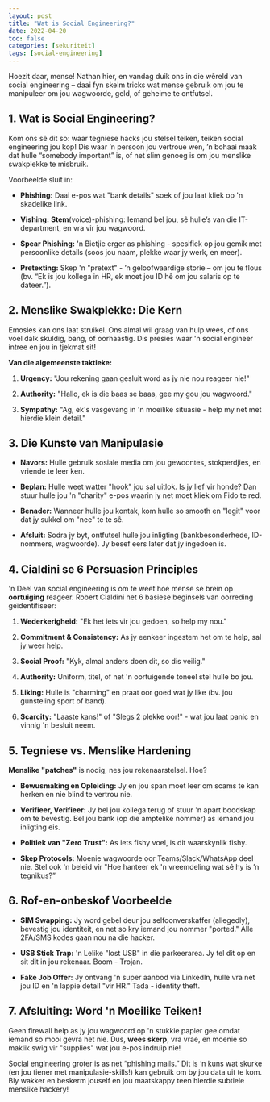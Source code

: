 ```yaml
---
layout: post
title: "Wat is Social Engineering?"
date: 2022-04-20
toc: false
categories: [sekuriteit]
tags: [social-engineering]
---
```


Hoezit daar, mense! Nathan hier, en vandag duik ons in die wêreld van social engineering – daai fyn skelm tricks wat mense gebruik om jou te manipuleer om jou wagwoorde, geld, of geheime te ontfutsel. 

## 1. Wat is Social Engineering?
Kom ons sê dit so: waar tegniese hacks jou stelsel teiken, teiken social engineering jou kop! Dis waar ’n persoon jou vertroue wen, ’n bohaai maak dat hulle “somebody important” is, of net slim genoeg is om jou menslike swakplekke te misbruik.

Voorbeelde sluit in:

- **Phishing:** Daai e-pos wat "bank details" soek of jou laat kliek op 'n skadelike link.

- **Vishing:** **Stem**(voice)-phishing: Iemand bel jou, sê hulle’s van die IT-department, en vra vir jou wagwoord.

- **Spear Phishing:** 'n Bietjie erger as phishing - spesifiek op jou gemik met persoonlike details (soos jou naam, plekke waar jy werk, en meer).

- **Pretexting:** Skep 'n "pretext" - ’n geloofwaardige storie – om jou te flous (bv. “Ek is jou kollega in HR, ek moet jou ID hê om jou salaris op te dateer.”).

## 2. Menslike Swakplekke: Die Kern
Emosies kan ons laat struikel. Ons almal wil graag van hulp wees, of ons voel dalk skuldig, bang, of oorhaastig. Dis presies waar 'n social engineer intree en jou in tjekmat sit!

**Van die algemeenste taktieke:**

1. **Urgency:** "Jou rekening gaan gesluit word as jy nie nou reageer nie!"

2. **Authority:** "Hallo, ek is die baas se baas, gee my gou jou wagwoord."

3. **Sympathy:** "Ag, ek's vasgevang in 'n moeilike situasie - help my net met hierdie klein detail."

## 3. Die Kunste van Manipulasie

- **Navors:** Hulle gebruik sosiale media om jou gewoontes, stokperdjies, en vriende te leer ken.

- **Beplan:** Hulle weet watter "hook" jou sal uitlok. Is jy lief vir honde? Dan stuur hulle jou 'n "charity" e-pos waarin jy net moet kliek om Fido te red.

- **Benader:** Wanneer hulle jou kontak, kom hulle so smooth en "legit" voor dat jy sukkel om "nee" te  te sê.

- **Afsluit:** Sodra jy byt, ontfutsel hulle jou inligting (bankbesonderhede, ID-nommers, wagwoorde). Jy besef eers later dat jy ingedoen is.

## 4. Cialdini se 6 Persuasion Principles

'n Deel van social engineering is om te weet hoe mense se brein op **oortuiging** reageer. Robert Cialdini het 6 basiese beginsels van oorreding geïdentifiseer:

1. **Wederkerigheid:** "Ek het iets vir jou gedoen, so help my nou."

2. **Commitment & Consistency:** As jy eenkeer ingestem het om te help, sal jy weer help.

3. **Social Proof:** "Kyk, almal anders doen dit, so dis veilig."

4. **Authority:** Uniform, titel, of net 'n oortuigende toneel stel hulle bo jou.

5. **Liking:** Hulle is "charming" en praat oor goed wat jy like (bv. jou gunsteling sport of band).

6. **Scarcity:** "Laaste kans!" of "Slegs 2 plekke oor!" - wat jou laat panic en vinnig 'n besluit neem.

## 5. Tegniese vs. Menslike Hardening

**Menslike "patches"** is nodig, nes jou rekenaarstelsel. Hoe?

- **Bewusmaking en Opleiding:** Jy en jou span moet leer om scams te kan herken en nie blind te vertrou nie.

- **Verifieer, Verifieer:** Jy bel jou kollega terug of stuur 'n apart boodskap om te bevestig. Bel jou bank (op die amptelike nommer) as iemand jou inligting eis.

- **Politiek van "Zero Trust":** As iets fishy voel, is dit waarskynlik fishy.

- **Skep Protocols:** Moenie wagwoorde oor Teams/Slack/WhatsApp deel nie. Stel ook 'n beleid vir "Hoe hanteer ek 'n vreemdeling wat sê hy is ’n tegnikus?”

## 6. Rof-en-onbeskof Voorbeelde

- **SIM Swapping:** Jy word gebel deur jou selfoonverskaffer (allegedly), bevestig jou identiteit, en net so kry iemand jou nommer "ported." Alle 2FA/SMS kodes gaan nou na die hacker.

- **USB Stick Trap:** 'n Lelike "lost USB" in die parkeerarea. Jy tel dit op en sit dit in jou rekenaar. Boom - Trojan.

- **Fake Job Offer:** Jy ontvang 'n super aanbod via LinkedIn, hulle vra net jou ID en 'n lappie detail "vir HR." Tada - identity theft.

## 7. Afsluiting: Word 'n Moeilike Teiken!

Geen firewall help as jy jou wagwoord op 'n stukkie papier gee omdat iemand so mooi gevra het nie. Dus, **wees skerp**, vra vrae, en moenie so maklik swig vir "supplies" wat jou e-pos indruip nie!

Social engineering groter is as net “phishing mails.” Dit is ‘n kuns wat skurke (en jou tiener met manipulasie-skills!) kan gebruik om by jou data uit te kom. Bly wakker en beskerm jouself en jou maatskappy teen hierdie subtiele menslike hackery!